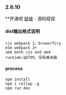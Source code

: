 ### 2.6.10

**开课吧 [链接](http://deal.kaikeba.com/link/7de914a7-261e-4540-9ba7-b6d0bd210573?share_token=Ao4i2TdC&utm_source=%E8%B5%84%E6%96%99%E9%93%BE%E6%8E%A5%E5%85%A5%E5%BA%93&utm_medium=%E5%BE%AE%E4%BF%A1&utm_content=Vue%E6%BA%90%E7%A0%81%E5%89%96%E6%9E%90%E4%B9%8B%E6%95%B4%E4%BD%93%E6%B5%81%E7%A8%8B) - 源码窥探

#### dist输出格式说明

    cjs webpack 1，browerfiry
    esm webpack 2+
    umd both cjs and amd
    runtime:运行时，没有编译器

#### process
    npm install
    npm i rollup -g
    npm run dev

    
